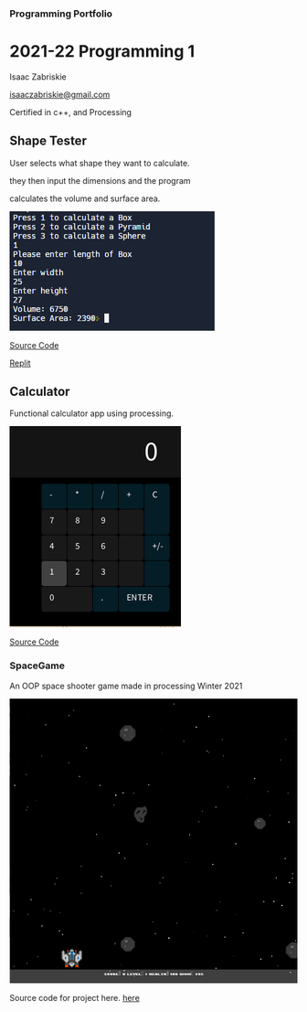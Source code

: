 ### Programming Portfolio
# 2021-22 Programming 1

 Isaac Zabriskie
 
 isaaczabriskie@gmail.com
 
  Certified in c++, and Processing

## Shape Tester

User selects what shape they want to calculate.

they then input the dimensions and the program

calculates the volume and surface area.

![shapeTester](https://github.com/IsaacZab/programmingPortfolio/blob/gh-pages/images/shapeTester.PNG)
 
[Source Code](https://github.com/IsaacZab/programmingPortfolio/tree/main/SRC/shapeTester)

[Replit](https://replit.com/@ISAACZABRISKIE/ShapeTester#main.cpp)

## Calculator

Functional calculator app using processing.

![Calculator](https://github.com/IsaacZab/programmingPortfolio/blob/gh-pages/images/Calculator.PNG)

[Source Code](https://github.com/IsaacZab/programmingPortfolio/tree/main/SRC/shapeTester)

### SpaceGame

An OOP space shooter game made in processing Winter 2021

![SpaceGame](https://github.com/IsaacZab/programmingPortfolio/blob/gh-pages/images/SpaceGame.PNG?raw=true)

Source code for project here. [here](https://github.com/IsaacZab/programmingPortfolio/tree/gh-pages/src/SpaceGame)

